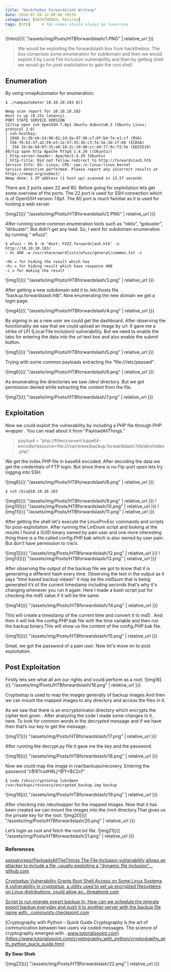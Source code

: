 ```yaml
---
title: "Hackthebox Forwardslash Writeup"
date: 2020-07-04 12:00:00 +0530
categories: [HACKTHEBOX, Retired]
tags: [htb]     # TAG names should always be lowercase
---
```




![Intro]({{ "/assets/img/Posts/HTBforwardslash/1.PNG" | relative_url }})

>We would be exploiting the forwardslash box from hackthebox. The box comprises some enumeration for subdomain and then we would exploit it by Local File Inclusion vulnerability and then by getting shell we would go for post exploitation to gain the root shell. 

## Enumeration
By using nmapAutomator for enumeration. 

```console
$ ./nampautomator 10.10.10.183 All

Nmap scan report for 10.10.10.183
Host is up (0.25s latency).
PORT STATE SERVICE VERSION
22/tcp open ssh OpenSSH 7.6p1 Ubuntu 4ubuntu0.3 (Ubuntu Linux; protocol 2.0)
| ssh-hostkey: 
| 2048 3c:3b:eb:54:96:81:1d:da:d7:96:c7:0f:b4:7e:e1:cf (RSA)
| 256 f6:b3:5f:a2:59:e3:1e:57:35:36:c3:fe:5e:3d:1f:66 (ECDSA)
|_ 256 1b:de:b8:07:35:e8:18:2c:19:d8:cc:dd:77:9c:f2:5e (ED25519)
80/tcp open http Apache httpd 2.4.29 ((Ubuntu))
|_http-server-header: Apache/2.4.29 (Ubuntu)
|_http-title: Did not follow redirect to http://forwardslash.htb
Service Info: OS: Linux; CPE: cpe:/o:linux:linux_kernel
Service detection performed. Please report any incorrect results at https://nmap.org/submit/ .
Nmap done: 1 IP address (1 host up) scanned in 13.57 seconds

```
There are 2 ports open 22 and 80. Before going for exploitation lets get some overview of the ports. The 22 port is used for SSH connection which is of OpenSSH version 7.6p1. The 80 port is much familiar as it is used for hosting a web server. 

![img2]({{ "/assets/img/Posts/HTBforwardslash/2.PNG" | relative_url }})

After running some common enumeration tools such as “nikto”, “gobuster”, “dirbuster”. But didn’t get any lead. So, I went for subdomain enumeration by running “ wfuzz”.

```console
$ wfuzz — hh 0 -H ‘Host: FUZZ.forwardslash.htb’ -u http://10.10.10.183/ 
— hc 400 -w /usr/share/wordlists/wfuzz/general/common.txt -c

–hh = for hiding the result which has 
–hc = for hiding result which have response 400
-c = for making the result 
```
![img3]({{ "/assets/img/Posts/HTBforwardslash/3.png" | relative_url }})

After getting a new subdomain add it to /etc/hosts file “backup.forwardslash.htb”. Now enumerating the new domain we get a login page. 

![img4]({{ "/assets/img/Posts/HTBforwardslash/4.png" | relative_url }})

By signing in as a new user we could get the dashboard. After observing the functionality we saw that we could upload an image by url. It gave me a strike of LFI (Local File Inclusion) vulnerability. But we need to enable the tabs for entering the data into the url text box and also enable the submit button.

![img5]({{ "/assets/img/Posts/HTBforwardslash/5.png" | relative_url }})

Trying with some common payloads extracting the “file:///etc/passwd” . 

![img6]({{ "/assets/img/Posts/HTBforwardslash/6.png" | relative_url }})

As enumerating the directories we saw /dev/ directory. But we got permission denied while extracting the content from the file.

![img7]({{ "/assets/img/Posts/HTBforwardslash/7.png" | relative_url }})

## Exploitation

Now we could exploit the vulnerability by including a PHP file through PHP wrapper . You can read about it from “PayloadAllThings.”

>payload = “php://filter/convert.base64-encode/resource=file:///var/www/backup.forwardslash.htb/dev/index.php”

We get the index.PHP file in base64 encoded. After decoding the data we get the credentials of FTP login. But since there is no Ftp-port open lets try logging into SSH. 

![img8]({{ "/assets/img/Posts/HTBforwardslash/8.png" | relative_url }})

```console
$ ssh chiv@10.10.10.183
```
![img9]({{ "/assets/img/Posts/HTBforwardslash/9.png" | relative_url }})
![img10]({{ "/assets/img/Posts/HTBforwardslash/10.png" | relative_url }})
![img11]({{ "/assets/img/Posts/HTBforwardslash/11.png" | relative_url }})


After getting the shell let's execute the LinuxPrivEsc commands and scripts for post-exploitation. After running the LinEnum script and looking at the results I found a SUID binary owned by pain user and one more interesting thing there is a file called config.PHP.bak which is also owned by user pain. But don’t have permission to r/w/x.

![img12]({{ "/assets/img/Posts/HTBforwardslash/12.png" | relative_url }})
![img13]({{ "/assets/img/Posts/HTBforwardslash/13.png" | relative_url }})

After observing the output of the backup file we got to know that it is generating a different hash every time. Observing the text in the output as it says “time based backup viewer” it may be the md5sum that is being generated it’s of the current timestamp including seconds that's why it's changing whenever you run it again. Here I made a bash script just for checking the md5 value if it will be the same.

![img14]({{ "/assets/img/Posts/HTBforwardslash/14.png" | relative_url }})

This will create a timestamp of the current time and convert it to md5 . And then it will link the config.PHP.bak file with the time variable and then run the backup binary.This will show us the content of the config.PHP.bak file.

![img15]({{ "/assets/img/Posts/HTBforwardslash/15.png" | relative_url }})

Great, we got the password of a pain user. Now let's move on to post exploitation.

## Post Exploitation

Firstly lets see what all are our rights and could perform as a root.
![img16]({{ "/assets/img/Posts/HTBforwardslash/16.png" | relative_url }})

Cryptsetup is used to map the images generally of backup images.And then we can mount the mapped images to any directory and access the files in it.

As we saw that there is an encryptorinator directory which encrypts the cipher text given . After analyzing the code I made some changes in it , here. To look for common words in the decrypted message and if we have then that’s our key to get the message.

![img17]({{ "/assets/img/Posts/HTBforwardslash/17.png" | relative_url }})

After running the decrypt.py file it gave me the key and the password.

![img18]({{ "/assets/img/Posts/HTBforwardslash/18.png" | relative_url }})

Now we could map the image in /var/backups/recovery. 
Entering the password “cB!6%sdH8Lj^@Y*$C2cf”

```console
$ sudo /sbin/cryptsetup luksOpen /var/backups/recovery/encrypted_backup.img backup
```
![img19]({{ "/assets/img/Posts/HTBforwardslash/19.png" | relative_url }})

After checking into /dev/mapper for the mapped images. Now that it has been created we can mount the images into the /mnt directory.That gives us the private key for the root.
![img20]({{ "/assets/img/Posts/HTBforwardslash/20.png" | relative_url }})

Let’s login as root and fetch the root.txt file.
![img21]({{ "/assets/img/Posts/HTBforwardslash/21.png" | relative_url }})


### References

[swisskyrepo/PayloadsAllTheThings
The File Inclusion vulnerability allows an attacker to include a file, usually exploiting a "dynamic file inclusion"…github.com](https://github.com/swisskyrepo/PayloadsAllTheThings/tree/master/File%20Inclusion#wrapper-phpfilter)

[Cryptsetup Vulnerability Grants Root Shell Access on Some Linux Systems
A vulnerability in cryptsetup, a utility used to set up encrypted filesystems on Linux distributions, could allow an…threatpost.com](https://threatpost.com/cryptsetup-vulnerability-grants-root-shell-access-on-some-linux-systems/121963/)

[Script to run migrate export backup
hi, How can we schedule the migrate export backup everyday and push it to another server with the backup file name with…community.checkpoint.com](https://community.checkpoint.com/t5/General-Management-Topics/Script-to-run-migrate-export-backup/td-p/23512)

[Cryptography with Python - Quick Guide
Cryptography is the art of communication between two users via coded messages. The science of cryptography emerged with…www.tutorialspoint.com](https://www.tutorialspoint.com/cryptography_with_python/cryptography_with_python_quick_guide.htm)


**By Swar Shah**
<br>

![img22]({{ "/assets/img/Posts/HTBforwardslash/22.png" | relative_url }})
